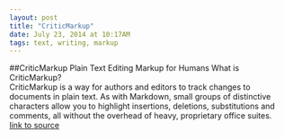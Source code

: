 ```yaml
---
layout: post
title: "CriticMarkup"
date: July 23, 2014 at 10:17AM
tags: text, writing, markup
---
```

##CriticMarkup
Plain Text Editing Markup for Humans
What is CriticMarkup?  
CriticMarkup is a way for authors and editors to track changes to documents in plain text. As with Markdown, small groups of distinctive characters allow you to highlight insertions, deletions, substitutions and comments, all without the overhead of heavy, proprietary office suites.  
[link to source](http://ift.tt/V1VD8q) 
